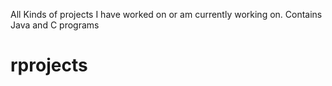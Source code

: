 All Kinds of projects I have worked on or am currently working on.
Contains Java and C programs
# rprojects
